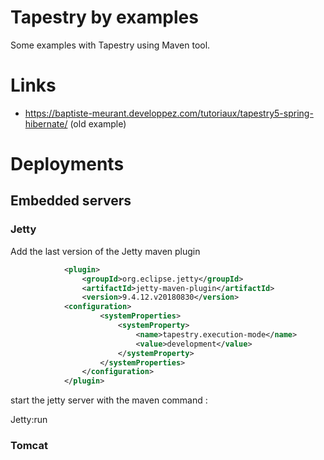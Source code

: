 # Tapestry by examples
Some examples with Tapestry using Maven tool.

# Links

* https://baptiste-meurant.developpez.com/tutoriaux/tapestry5-spring-hibernate/ (old example)

# Deployments
## Embedded servers
### Jetty
Add the last version of the Jetty maven plugin
```xml
            <plugin>
    			<groupId>org.eclipse.jetty</groupId>
    			<artifactId>jetty-maven-plugin</artifactId>
    			<version>9.4.12.v20180830</version>
            <configuration>
                    <systemProperties>
                        <systemProperty>
                            <name>tapestry.execution-mode</name>
                            <value>development</value>
                        </systemProperty>
                    </systemProperties>
                </configuration>
            </plugin>
```

start the jetty server with the maven command :

Jetty:run

### Tomcat



